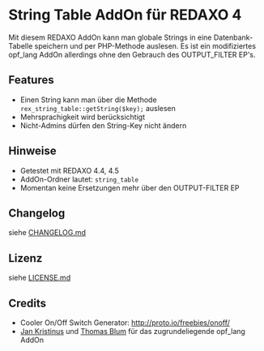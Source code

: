 String Table AddOn für REDAXO 4
===============================

Mit diesem REDAXO AddOn kann man globale Strings in eine Datenbank-Tabelle speichern und per PHP-Methode auslesen. Es ist ein modifiziertes opf_lang AddOn allerdings ohne den Gebrauch des OUTPUT_FILTER EP's.

Features
--------

* Einen String kann man über die Methode `rex_string_table::getString($key);` auslesen
* Mehrsprachigkeit wird berücksichtigt
* Nicht-Admins dürfen den String-Key nicht ändern

Hinweise
--------

* Getestet mit REDAXO 4.4, 4.5
* AddOn-Ordner lautet: `string_table`
* Momentan keine Ersetzungen mehr über den OUTPUT-FILTER EP

Changelog
---------

siehe [CHANGELOG.md](CHANGELOG.md)

Lizenz
------

siehe [LICENSE.md](LICENSE.md)

Credits
-------

* Cooler On/Off Switch Generator: http://proto.io/freebies/onoff/
* [Jan Kristinus](http://github.com/dergel) und [Thomas Blum](https://github.com/tbaddade) für das zugrundeliegende opf_lang AddOn

